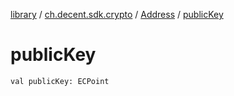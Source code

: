 [library](../../index.md) / [ch.decent.sdk.crypto](../index.md) / [Address](index.md) / [publicKey](./public-key.md)

# publicKey

`val publicKey: ECPoint`